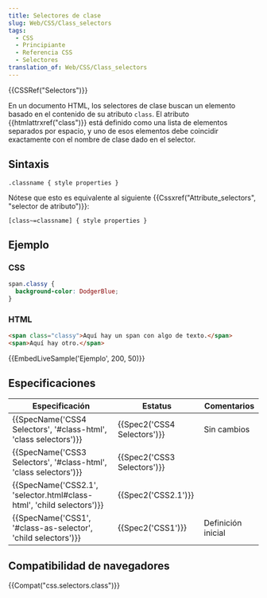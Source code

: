 ```yaml
---
title: Selectores de clase
slug: Web/CSS/Class_selectors
tags:
  - CSS
  - Principiante
  - Referencia CSS
  - Selectores
translation_of: Web/CSS/Class_selectors
---
```

{{CSSRef("Selectors")}}

En un documento HTML, los selectores de clase buscan un elemento basado en el contenido de su atributo `class`. El atributo {{htmlattrxref("class")}} está definido como una lista de elementos separados por espacio, y uno de esos elementos debe coincidir exactamente con el nombre de clase dado en el selector.

## Sintaxis

```
.classname { style properties }
```

Nótese que esto es equivalente al siguiente {{Cssxref("Attribute_selectors", "selector de atributo")}}:

```
[class~=classname] { style properties }
```

## Ejemplo

### CSS

```css
span.classy {
  background-color: DodgerBlue;
}
```

### HTML

```html
<span class="classy">Aquí hay un span con algo de texto.</span>
<span>Aquí hay otro.</span>
```

{{EmbedLiveSample('Ejemplo', 200, 50)}}

## Especificaciones

| Especificación                                                                               | Estatus                              | Comentarios        |
| -------------------------------------------------------------------------------------------- | ------------------------------------ | ------------------ |
| {{SpecName('CSS4 Selectors', '#class-html', 'class selectors')}}         | {{Spec2('CSS4 Selectors')}} | Sin cambios        |
| {{SpecName('CSS3 Selectors', '#class-html', 'class selectors')}}         | {{Spec2('CSS3 Selectors')}} |                    |
| {{SpecName('CSS2.1', 'selector.html#class-html', 'child selectors')}} | {{Spec2('CSS2.1')}}             |                    |
| {{SpecName('CSS1', '#class-as-selector', 'child selectors')}}             | {{Spec2('CSS1')}}             | Definición inicial |

## Compatibilidad de navegadores

{{Compat("css.selectors.class")}}
